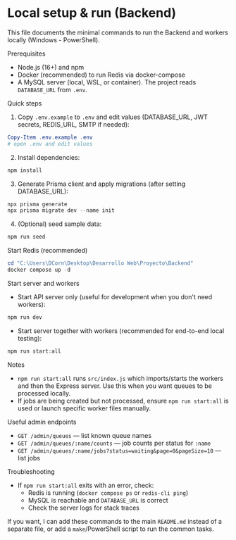 # Local setup & run (Backend)

This file documents the minimal commands to run the Backend and workers locally (Windows - PowerShell).

Prerequisites

- Node.js (16+) and npm
- Docker (recommended) to run Redis via docker-compose
- A MySQL server (local, WSL, or container). The project reads `DATABASE_URL` from `.env`.

Quick steps

1. Copy `.env.example` to `.env` and edit values (DATABASE_URL, JWT secrets, REDIS_URL, SMTP if needed):

```powershell
Copy-Item .env.example .env
# open .env and edit values
```

2. Install dependencies:

```powershell
npm install
```

3. Generate Prisma client and apply migrations (after setting DATABASE_URL):

```powershell
npx prisma generate
npx prisma migrate dev --name init
```

4. (Optional) seed sample data:

```powershell
npm run seed
```

Start Redis (recommended)

```powershell
cd "C:\Users\DCorn\Desktop\Desarrollo Web\Proyecto\Backend"
docker compose up -d
```

Start server and workers

- Start API server only (useful for development when you don't need workers):

```powershell
npm run dev
```

- Start server together with workers (recommended for end-to-end local testing):

```powershell
npm run start:all
```

Notes

- `npm run start:all` runs `src/index.js` which imports/starts the workers and then the Express server. Use this when you want queues to be processed locally.
- If jobs are being created but not processed, ensure `npm run start:all` is used or launch specific worker files manually.

Useful admin endpoints

- `GET /admin/queues` — list known queue names
- `GET /admin/queues/:name/counts` — job counts per status for `:name`
- `GET /admin/queues/:name/jobs?status=waiting&page=0&pageSize=10` — list jobs

Troubleshooting

- If `npm run start:all` exits with an error, check:
  - Redis is running (`docker compose ps` or `redis-cli ping`)
  - MySQL is reachable and `DATABASE_URL` is correct
  - Check the server logs for stack traces

If you want, I can add these commands to the main `README.md` instead of a separate file, or add a `make`/PowerShell script to run the common tasks.
